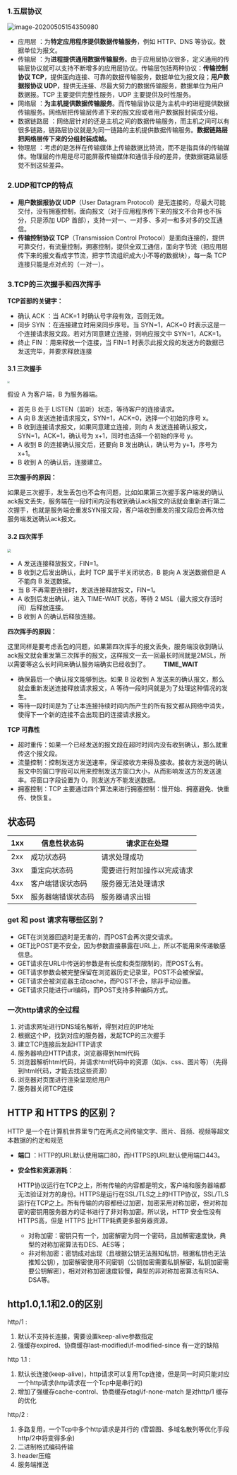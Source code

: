 ### 1.五层协议

![image-20200505154350980](C:\Users\Lucius\AppData\Roaming\Typora\typora-user-images\image-20200505154350980.png)


- 应用层 ：为**特定应用程序提供数据传输服务**，例如 HTTP、DNS 等协议。数据单位为报文。
- 传输层 ：为**进程提供通用数据传输服务**。由于应用层协议很多，定义通用的传输层协议就可以支持不断增多的应用层协议。传输层包括两种协议：**传输控制协议 TCP**，提供面向连接、可靠的数据传输服务，数据单位为报文段；**用户数据报协议 UDP**，提供无连接、尽最大努力的数据传输服务，数据单位为用户数据报。TCP 主要提供完整性服务，UDP 主要提供及时性服务。
- 网络层 ：**为主机提供数据传输服务**。而传输层协议是为主机中的进程提供数据传输服务。网络层把传输层传递下来的报文段或者用户数据报封装成分组。
- 数据链路层 ：网络层针对的还是主机之间的数据传输服务，而主机之间可以有很多链路，链路层协议就是为同一链路的主机提供数据传输服务。**数据链路层把网络层传下来的分组封装成帧。**
- 物理层 ：考虑的是怎样在传输媒体上传输数据比特流，而不是指具体的传输媒体。物理层的作用是尽可能屏蔽传输媒体和通信手段的差异，使数据链路层感觉不到这些差异。

### 2.UDP和TCP的特点

- **用户数据报协议 UDP**（User Datagram Protocol）是无连接的，尽最大可能交付，没有拥塞控制，面向报文（对于应用程序传下来的报文不合并也不拆分，只是添加 UDP 首部），支持一对一、一对多、多对一和多对多的交互通信。
- **传输控制协议 TCP**（Transmission Control Protocol）是面向连接的，提供可靠交付，有流量控制，拥塞控制，提供全双工通信，面向字节流（把应用层传下来的报文看成字节流，把字节流组织成大小不等的数据块），每一条 TCP 连接只能是点对点的（一对一）。

### 3.TCP的三次握手和四次挥手

**TCP首部的关键字：**

- 确认 ACK ：当 ACK=1 时确认号字段有效，否则无效。
- 同步 SYN ：在连接建立时用来同步序号。当 SYN=1，ACK=0 时表示这是一个连接请求报文段。若对方同意建立连接，则响应报文中 SYN=1，ACK=1。
- 终止 FIN ：用来释放一个连接，当 FIN=1 时表示此报文段的发送方的数据已发送完毕，并要求释放连接

#### 3.1 三次握手

<img src="F:\GithubFile\MyJava\Interview\picture\Image.png" style="zoom: 33%;" />


假设 A 为客户端，B 为服务器端。
- 首先 B 处于 LISTEN（监听）状态，等待客户的连接请求。
- A 向 B 发送连接请求报文，SYN=1，ACK=0，选择一个初始的序号 x。
- B 收到连接请求报文，如果同意建立连接，则向 A 发送连接确认报文，SYN=1，ACK=1，确认号为 x+1，同时也选择一个初始的序号 y。
- A 收到 B 的连接确认报文后，还要向 B 发出确认，确认号为 y+1，序号为 x+1。
- B 收到 A 的确认后，连接建立。

**三次握手的原因：**

如果是三次握手，发生丢包也不会有问题，比如如果第三次握手客户端发的确认ack报文丢失，服务端在一段时间内没有收到确认ack报文的话就会重新进行第二次握手，也就是服务端会重发SYN报文段，客户端收到重发的报文段后会再次给服务端发送确认ack报文。

#### 3.2 四次挥手
<img src="F:\GithubFile\MyJava\Interview\picture\Image [2].png" style="zoom: 50%;" />

- A 发送连接释放报文，FIN=1。
- B 收到之后发出确认，此时 TCP 属于半关闭状态，B 能向 A 发送数据但是 A 不能向 B 发送数据。
- 当 B 不再需要连接时，发送连接释放报文，FIN=1。
- A 收到后发出确认，进入 TIME-WAIT 状态，等待 2 MSL（最大报文存活时间）后释放连接。
- B 收到 A 的确认后释放连接。

**四次挥手的原因：**

这里同样是要考虑丢包的问题，如果第四次挥手的报文丢失，服务端没收到确认ack报文就会重发第三次挥手的报文，这样报文一去一回最长时间就是2MSL，所以需要等这么长时间来确认服务端确实已经收到了。
&emsp;&emsp;**TIME_WAIT**

- 确保最后一个确认报文能够到达。如果 B 没收到 A 发送来的确认报文，那么就会重新发送连接释放请求报文，A 等待一段时间就是为了处理这种情况的发生。
- 等待一段时间是为了让本连接持续时间内所产生的所有报文都从网络中消失，使得下一个新的连接不会出现旧的连接请求报文。

**TCP 可靠性**

- 超时重传：如果一个已经发送的报文段在超时时间内没有收到确认，那么就重传这个报文段。
-  流量控制：控制发送方发送速率，保证接收方来得及接收。接收方发送的确认报文中的窗口字段可以用来控制发送方窗口大小，从而影响发送方的发送速率。将窗口字段设置为 0，则发送方不能发送数据。
- 拥塞控制：TCP 主要通过四个算法来进行拥塞控制：慢开始、拥塞避免、快重传、快恢复。

## 状态码

| 1xx  | 信息性状态码       | 请求正在处理               |
| ---- | ------------------ | -------------------------- |
| 2xx  | 成功状态码         | 请求处理成功               |
| 3xx  | 重定向状态码       | 需要进行附加操作以完成请求 |
| 4xx  | 客户端错误状态码   | 服务器无法处理请求         |
| 5xx  | 服务器端错误状态码 | 服务器请求出错             |

### get 和 post 请求有哪些区别？

- GET在浏览器回退时是无害的，而POST会再次提交请求。
- GET比POST更不安全，因为参数直接暴露在URL上，所以不能用来传递敏感信息。
- GET请求在URL中传送的参数是有长度和类型限制的，而POST么有。
- GET请求参数会被完整保留在浏览器历史记录里，POST不会被保留。
- GET请求会被浏览器主动cache，而POST不会，除非手动设置。
- GET请求只能进行url编码，而POST支持多种编码方式。

### 一次http请求的全过程

1. 对请求网址进行DNS域名解析，得到对应的IP地址
2. 根据这个IP，找到对应的服务器，发起TCP的三次握手
3. 建立TCP连接后发起HTTP请求
4. 服务器响应HTTP请求，浏览器得到html代码
5. 浏览器解析html代码，并请求html代码中的资源（如js、css、图片等）（先得到html代码，才能去找这些资源）
6. 浏览器对页面进行渲染呈现给用户
7. 服务器关闭TCP连接

## HTTP 和 HTTPS 的区别？

HTTP 是一个在计算机世界里专门在两点之间传输文字、图片、音频、视频等超文本数据的约定和规范

- **端口** ：HTTP的URL默认使用端口80，而HTTPS的URL默认使用端口443。

- **安全性和资源消耗**：

    HTTP协议运行在TCP之上，所有传输的内容都是明文，客户端和服务器端都无法验证对方的身份。HTTPS是运行在SSL/TLS之上的HTTP协议，SSL/TLS 运行在TCP之上。所有传输的内容都经过加密，加密采用对称加密，但对称加密的密钥用服务器方的证书进行了非对称加密。所以说，HTTP 安全性没有 HTTPS高，但是 HTTPS 比HTTP耗费更多服务器资源。

    - 对称加密：密钥只有一个，加密解密为同一个密码，且加解密速度快，典型的对称加密算法有DES、AES等；
    - 非对称加密：密钥成对出现（且根据公钥无法推知私钥，根据私钥也无法推知公钥），加密解密使用不同密钥（公钥加密需要私钥解密，私钥加密需要公钥解密），相对对称加密速度较慢，典型的非对称加密算法有RSA、DSA等。



## http1.0,1.1和2.0的区别 

http/1 :

1. 默认不支持长连接，需要设置keep-alive参数指定
2. 强缓存expired、协商缓存last-modified\if-modified-since 有一定的缺陷

http 1.1 :

1. 默认长连接(keep-alive)，http请求可以复用Tcp连接，但是同一时间只能对应一个http请求(http请求在一个Tcp中是串行的)
2. 增加了强缓存cache-control、协商缓存etag\if-none-match 是对http/1 缓存的优化

http/2 :

1. 多路复用，一个Tcp中多个http请求是并行的 (雪碧图、多域名散列等优化手段http/2中将变得多余)
2. 二进制格式编码传输
3. header压缩
4. 服务端推送